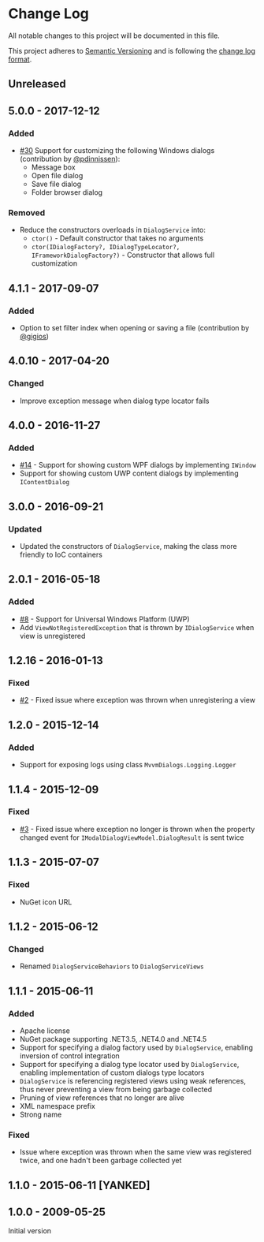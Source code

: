 # Change Log

All notable changes to this project will be documented in this file.

This project adheres to [Semantic Versioning](http://semver.org/) and is following the [change log format](http://keepachangelog.com).

## Unreleased

## 5.0.0 - 2017-12-12

### Added

- [#30](https://github.com/FantasticFiasco/mvvm-dialogs/issues/30) Support for customizing the following Windows dialogs (contribution by [@pdinnissen](https://github.com/pdinnissen)):
    - Message box
    - Open file dialog
    - Save file dialog
    - Folder browser dialog

### Removed

- Reduce the constructors overloads in `DialogService` into:
    - `ctor()` - Default constructor that takes no arguments
    - `ctor(IDialogFactory?, IDialogTypeLocator?, IFrameworkDialogFactory?)` - Constructor that allows full customization

## 4.1.1 - 2017-09-07

### Added

- Option to set filter index when opening or saving a file (contribution by [@gigios](https://github.com/gigios))

## 4.0.10 - 2017-04-20

### Changed

- Improve exception message when dialog type locator fails

## 4.0.0 - 2016-11-27

### Added

- [#14](https://github.com/FantasticFiasco/mvvm-dialogs/issues/14) - Support for showing custom WPF dialogs by implementing `IWindow`
- Support for showing custom UWP content dialogs by implementing `IContentDialog`

## 3.0.0 - 2016-09-21

### Updated

- Updated the constructors of `DialogService`, making the class more friendly to IoC containers

## 2.0.1 - 2016-05-18

### Added

- [#8](https://github.com/FantasticFiasco/mvvm-dialogs/issues/8) - Support for Universal Windows Platform (UWP)
- Add `ViewNotRegisteredException` that is thrown by `IDialogService` when view is unregistered

## 1.2.16 - 2016-01-13

### Fixed

- [#2](https://github.com/FantasticFiasco/mvvm-dialogs/issues/2) - Fixed issue where exception was thrown when unregistering a view

## 1.2.0 - 2015-12-14

### Added

- Support for exposing logs using class `MvvmDialogs.Logging.Logger`

## 1.1.4 - 2015-12-09

### Fixed

- [#3](https://github.com/FantasticFiasco/mvvm-dialogs/issues/3) - Fixed issue where exception no longer is thrown when the property changed event for `IModalDialogViewModel.DialogResult` is sent twice

## 1.1.3 - 2015-07-07

### Fixed

- NuGet icon URL

## 1.1.2 - 2015-06-12

### Changed

- Renamed `DialogServiceBehaviors` to `DialogServiceViews`

## 1.1.1 - 2015-06-11

### Added

- Apache license
- NuGet package supporting .NET3.5, .NET4.0 and .NET4.5
- Support for specifying a dialog factory used by `DialogService`, enabling inversion of control integration
- Support for specifying a dialog type locator used by `DialogService`, enabling implementation of custom dialogs type locators
- `DialogService` is referencing registered views using weak references, thus never preventing a view from being garbage collected
- Pruning of view references that no longer are alive
- XML namespace prefix
- Strong name

### Fixed

- Issue where exception was thrown when the same view was registered twice, and one hadn't been garbage collected yet

## 1.1.0 - 2015-06-11 [YANKED]

## 1.0.0 - 2009-05-25

Initial version